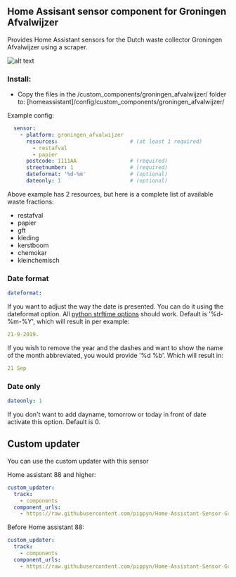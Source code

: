 ## Home Assisant sensor component for Groningen Afvalwijzer

Provides Home Assistant sensors for the Dutch waste collector Groningen Afvalwijzer using a scraper.

![alt text](https://github.com/pippyn/Home-Assisant-Sensor-Groningen-Afvalwijzer/blob/master/example.png)

### Install:
- Copy the files in the /custom_components/groningen_afvalwijzer/ folder to: [homeassistant]/config/custom_components/groningen_afvalwijzer/

Example config:
```yaml
  sensor:
    - platform: groningen_afvalwijzer
      resources:                       # (at least 1 required)
        - restafval
        - papier
      postcode: 1111AA                 # (required)
      streetnumber: 1                  # (required)
      dateformat: '%d-%m'              # (optional)
      dateonly: 1                      # (optional)
```
Above example has 2 resources, but here is a complete list of available waste fractions:
- restafval
- papier
- gft
- kleding
- kerstboom
- chemokar
- kleinchemisch

### Date format
```yaml
dateformat:
```
If you want to adjust the way the date is presented. You can do it using the dateformat option. All [python strftime options](http://strftime.org/) should work.
Default is '%d-%m-%Y', which will result in per example: 
```yaml
21-9-2019.
```
If you wish to remove the year and the dashes and want to show the name of the month abbreviated, you would provide '%d %b'. Which will result in: 
```yaml
21 Sep
```

### Date only
```yaml
dateonly: 1
```
If you don't want to add dayname, tomorrow or today in front of date activate this option. Default is 0.

## Custom updater
You can use the custom updater with this sensor

Home assistant 88 and higher:
```yaml
custom_updater:
  track:
    - components
  component_urls:
    - https://raw.githubusercontent.com/pippyn/Home-Assistant-Sensor-Groningen-Afvalwijzer/master/custom_components.json
```
Before Home assistant 88:
```yaml
custom_updater:
  track:
    - components
  component_urls:
    - https://raw.githubusercontent.com/pippyn/Home-Assistant-Sensor-Groningen-Afvalwijzer/master/custom_components_old.json
```

